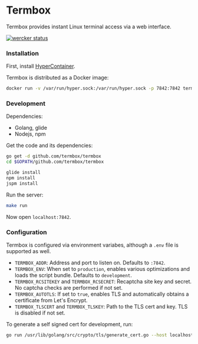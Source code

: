 # Termbox

Termbox provides instant Linux terminal access via a web interface.

[![wercker status](https://app.wercker.com/status/1933a6fcec97deb2a05d0e9e45c3fd79/s/master "wercker status")](https://app.wercker.com/project/byKey/1933a6fcec97deb2a05d0e9e45c3fd79)

### Installation

First, install [HyperContainer](https://hypercontainer.io/).


Termbox is distributed as a Docker image:

```sh
docker run -v /var/run/hyper.sock:/var/run/hyper.sock -p 7842:7842 termbox/termbox
```

### Development

Dependencies:

* Golang, glide
* Nodejs, npm

Get the code and its dependencies:

```sh
go get -d github.com/termbox/termbox
cd $GOPATH/github.com/termbox/termbox

glide install
npm install
jspm install
```

Run the server:

```sh
make run
```

Now open `localhost:7842`.

### Configuration

Termbox is configured via environment variabes, although a `.env` file is
supported as well.

* `TERMBOX_ADDR`: Address and port to listen on. Defaults to `:7842`.
* `TERMBOX_ENV`: When set to `production`, enables various optimizations and loads the script bundle. Defaults to `development`.
* `TERMBOX_RCSITEKEY` and `TERMBOX_RCSECRET`: Recaptcha site key and secret. No captcha checks are performed if not set.
* `TERMBOX_AUTOTLS`: If set to `true`, enables TLS and automatically obtains a certificate from Let's Encrypt.
* `TERMBOX_TLSCERT` and `TERMBOX_TLSKEY`: Path to the TLS cert and key. TLS is disabled if not set.

To generate a self signed cert for development, run:

```sh
go run /usr/lib/golang/src/crypto/tls/generate_cert.go --host localhost
```

